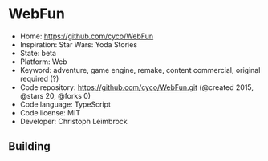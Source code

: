 # WebFun

- Home: https://github.com/cyco/WebFun
- Inspiration: Star Wars: Yoda Stories
- State: beta
- Platform: Web
- Keyword: adventure, game engine, remake, content commercial, original required (?)
- Code repository: https://github.com/cyco/WebFun.git (@created 2015, @stars 20, @forks 0)
- Code language: TypeScript
- Code license: MIT
- Developer: Christoph Leimbrock

## Building
